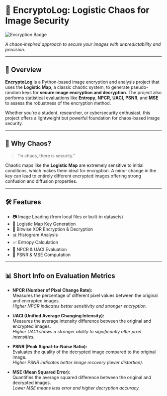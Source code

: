 
# 🔐 EncryptoLog: Logistic Chaos for Image Security

![Encryption Badge](https://img.shields.io/badge/Image%20Encryption-Chaotic%20Maps-blueviolet)

*A chaos-inspired approach to secure your images with unpredictability and precision.*

---

## 🚀 Overview

**EncryptoLog** is a Python-based image encryption and analysis project that uses the **Logistic Map**, a classic chaotic system, to generate pseudo-random keys for **secure image encryption and decryption**. The project also performs statistical evaluations like **Entropy**, **NPCR**, **UACI**, **PSNR**, and **MSE** to assess the robustness of the encryption method.

Whether you're a student, researcher, or cybersecurity enthusiast, this project offers a lightweight but powerful foundation for chaos-based image security.

---

## 🧠 Why Chaos?

> “In chaos, there is security.”

Chaotic maps like the **Logistic Map** are extremely sensitive to initial conditions, which makes them ideal for encryption. A minor change in the key can lead to entirely different encrypted images offering strong confusion and diffusion properties.

---

## 🛠 Features

- 📷 Image Loading (from local files or built-in datasets)
- 🔑 Logistic Map Key Generation
- 🧩 Bitwise XOR Encryption & Decryption
- 📊 Histogram Analysis
- 📈 Entropy Calculation
- 📌 NPCR & UACI Evaluation
- 🎯 PSNR & MSE Computation

---

## 📊 Short Info on Evaluation Metrics

- **NPCR (Number of Pixel Change Rate):**  
  Measures the percentage of different pixel values between the original and encrypted images.  
  *Higher NPCR indicates better sensitivity and stronger encryption.*

- **UACI (Unified Average Changing Intensity):**  
  Measures the average intensity difference between the original and encrypted images.  
  *Higher UACI shows a stronger ability to significantly alter pixel intensities.*

- **PSNR (Peak Signal-to-Noise Ratio):**  
  Evaluates the quality of the decrypted image compared to the original image.  
  *Higher PSNR indicates better image recovery (lower distortion).*

- **MSE (Mean Squared Error):**  
  Quantifies the average squared difference between the original and decrypted images.  
  *Lower MSE means less error and higher decryption accuracy.*
